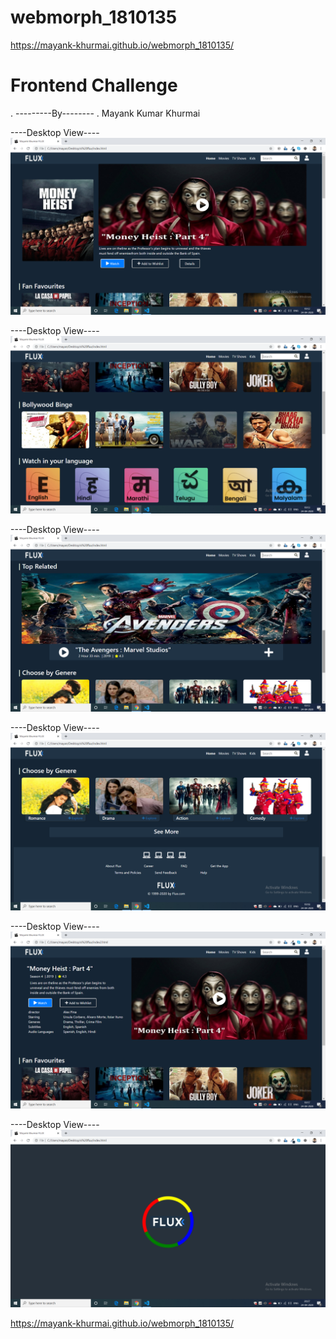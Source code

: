 # webmorph_1810135
https://mayank-khurmai.github.io/webmorph_1810135/
# Frontend Challenge
.
---------By--------
.
Mayank Kumar Khurmai   

----Desktop View----
![Test Image 4](https://github.com/Mayank-Khurmai/webmorph_1810135/blob/master/snapshots/1.png)

----Desktop View----
![Test Image 4](https://github.com/Mayank-Khurmai/webmorph_1810135/blob/master/snapshots/2.png)

----Desktop View----
![Test Image 4](https://github.com/Mayank-Khurmai/webmorph_1810135/blob/master/snapshots/3.png)

----Desktop View----
![Test Image 4](https://github.com/Mayank-Khurmai/webmorph_1810135/blob/master/snapshots/4.png)

----Desktop View----
![Test Image 4](https://github.com/Mayank-Khurmai/webmorph_1810135/blob/master/snapshots/5.png)

----Desktop View----
![Test Image 4](https://github.com/Mayank-Khurmai/webmorph_1810135/blob/master/snapshots/6.png)

https://mayank-khurmai.github.io/webmorph_1810135/

